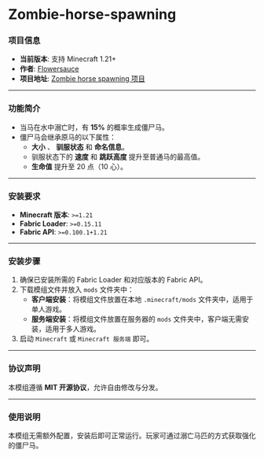 # Zombie-horse-spawning

### 项目信息

- **当前版本**: 支持 Minecraft 1.21+
- **作者**: [Flowersauce](https://github.com/flowersauce)
- **项目地址**: [Zombie horse spawning 项目](https://github.com/flowersauce/Zombie-horse-spawning)

---

### 功能简介

- 当马在水中溺亡时，有 **15%** 的概率生成僵尸马。
- 僵尸马会继承原马的以下属性：
    - **大小** 、 **驯服状态** 和 **命名信息**。
    - 驯服状态下的 **速度** 和 **跳跃高度** 提升至普通马的最高值。
    - **生命值** 提升至 20 点（10 心）。

---

### 安装要求

- **Minecraft 版本**: `>=1.21`
- **Fabric Loader**: `>=0.15.11`
- **Fabric API**: `>=0.100.1+1.21`

---

### 安装步骤

1. 确保已安装所需的 Fabric Loader 和对应版本的 Fabric API。
2. 下载模组文件并放入 `mods` 文件夹中：
    - **客户端安装**：将模组文件放置在本地 `.minecraft/mods` 文件夹中，适用于单人游戏。
    - **服务端安装**：将模组文件放置在服务器的 `mods` 文件夹中，客户端无需安装，适用于多人游戏。
3. 启动 `Minecraft` 或 `Minecraft 服务端` 即可。

---

### 协议声明

本模组遵循 **MIT 开源协议**，允许自由修改与分发。

---

### 使用说明

本模组无需额外配置，安装后即可正常运行。玩家可通过溺亡马匹的方式获取强化的僵尸马。

